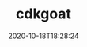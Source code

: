 ---
date: '2020-10-18T18:28:24'
draft: false
metadata:
  description: CdkGoat is Bridgecrew's "Vulnerable by Design" AWS CDK repository.
    CdkGoat is a learning and training project that demonstrates how common configuration
    errors can find their way into production cloud environments.
  homepage: https://www.bridgecrew.io/
  name: cdkgoat
  owner:
    github_url: https://github.com/bridgecrewio
    login: bridgecrewio
    name: Bridgecrew
    url: bridgecrew.io
  url: https://github.com/bridgecrewio/cdkgoat
tags:
- aws
title: cdkgoat
type: tool
---